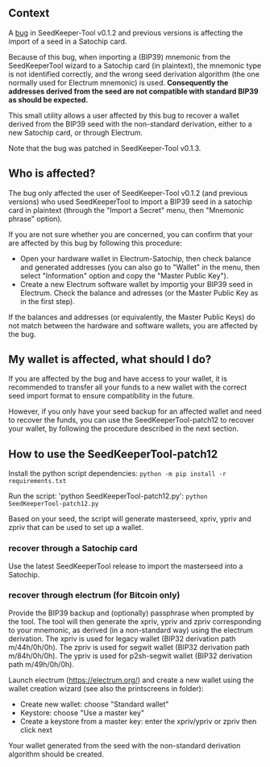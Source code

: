 ## Context

A [bug](https://github.com/Toporin/Seedkeeper-Tool/issues/12) in SeedKeeper-Tool v0.1.2 and previous versions is affecting the import of a seed in a Satochip card.

Because of this bug, when importing a (BIP39) mnemonic from the SeedKeeperTool wizard to a Satochip card (in plaintext), 
the mnemonic type is not identified correctly, and the wrong seed derivation algorithm (the one normally used for Electrum mnemonic) is used. 
**Consequently the addresses derived from the seed are not compatible with standard BIP39 as should be expected.**

This small utility allows a user affected by this bug to recover a wallet derived from the BIP39 seed with the non-standard derivation, either to a new Satochip card, or through Electrum.

Note that the bug was patched in SeedKeeper-Tool v0.1.3.

## Who is affected? 

The bug only affected the user of SeedKeeper-Tool v0.1.2 (and previous versions) who used SeedKeeperTool to import a BIP39 seed in a satochip card in plaintext (through the "Import a Secret" menu, then "Mnemonic phrase" option).

If you are not sure whether you are concerned, you can confirm that your are affected by this bug by following this procedure:
* Open your hardware wallet in Electrum-Satochip, then check balance and generated addresses (you can also go to "Wallet" in the menu, then select "Information" option and copy the "Master Public Key").
* Create a new Electrum software wallet by importig your BIP39 seed in Electrum. Check the balance and adresses (or the Master Public Key as in the first step).

If the balances and addresses (or equivalently, the Master Public Keys) do not match between the hardware and software wallets, you are affected by the bug.

## My wallet is affected, what should I do?

If you are affected by the bug and have access to your wallet, it is recommended to transfer all your funds to a new wallet with the correct seed import format to ensure compatibility in the future.

However, if you only have your seed backup for an affected wallet and need to recover the funds, you can use the SeedKeeperTool-patch12 to recover your wallet, by following the procedure described in the next section.

## How to use the SeedKeeperTool-patch12

Install the python script dependencies:
```python -m pip install -r requirements.txt```

Run the script: 'python SeedKeeperTool-patch12.py':
```python SeedKeeperTool-patch12.py```

Based on your seed, the script will generate masterseed, xpriv, ypriv and zpriv that can be used to set up a wallet.

### recover through a Satochip card

Use the latest SeedKeeperTool release to import the masterseed into a Satochip.

### recover through electrum (for Bitcoin only)

Provide the BIP39 backup and (optionally) passphrase when prompted by the tool.
The tool will then generate the xpriv, ypriv and zpriv corresponding to your mnemonic, as derived (in a non-standard way) using the electrum derivation.
The xpriv is used for legacy wallet (BIP32 derivation path m/44h/0h/0h).
The zpriv is used for segwit wallet (BIP32 derivation path m/84h/0h/0h).
The ypriv is used for p2sh-segwit wallet (BIP32 derivation path m/49h/0h/0h).

Launch electrum (https://electrum.org/) and create a new wallet using the wallet creation wizard (see also the printscreens in folder):
* Create new wallet: choose "Standard wallet" 
* Keystore: choose "Use a master key"
* Create a keystore from a master key: enter the xpriv/ypriv or zpriv then click next

Your wallet generated from the seed with the non-standard derivation algorithm should be created.
